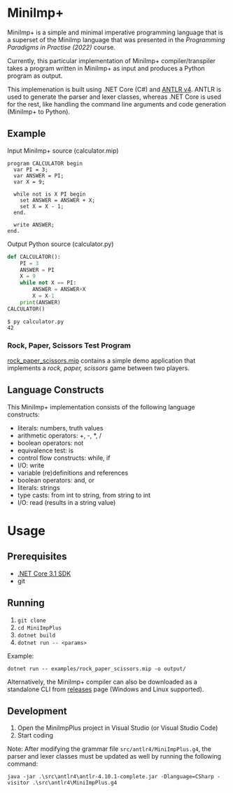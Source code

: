 ﻿# MiniImp+

MiniImp+ is a simple and minimal imperative programming language that is a superset of the MiniImp language that was presented in the _Programming Paradigms in Practise (2022)_ course.

Currently, this particular implementation of MiniImp+ compiler/transpiler takes a program written in MiniImp+ as input and produces a Python program as output.

This implemenation is built using .NET Core (C#) and [ANTLR v4](https://github.com/antlr/antlr4). ANTLR is used to generate the parser and lexer classes, whereas .NET Core is used for the rest, like handling the command line arguments and code generation (MiniImp+ to Python).

## Example

Input MiniImp+ source (calculator.mip)

```
program CALCULATOR begin
  var PI = 3;
  var ANSWER = PI;
  var X = 9;

  while not is X PI begin
    set ANSWER = ANSWER + X;
    set X = X - 1;
  end.

  write ANSWER;
end.
```

Output Python source (calculator.py)

```Python
def CALCULATOR():
    PI = 3
    ANSWER = PI
    X = 9
    while not X == PI:
        ANSWER = ANSWER+X
        X = X-1
    print(ANSWER)
CALCULATOR()
```

```
$ py calculator.py
42
```

### Rock, Paper, Scissors Test Program

[rock_paper_scissors.mip](examples/rock_paper_scissors.mip) contains a simple demo application that implements a _rock, paper, scissors_ game between two players.

## Language Constructs

This MiniImp+ implementation consists of the following language constructs:

-   literals: numbers, truth values
-   arithmetic operators: +, -, \*, /
-   boolean operators: not
-   equivalence test: is
-   control flow constructs: while, if
-   I/O: write
-   variable (re)definitions and references
-   boolean operators: and, or
-   literals: strings
-   type casts: from int to string, from string to int
-   I/O: read (results in a string value)

# Usage

## Prerequisites

-   [.NET Core 3.1 SDK](https://dotnet.microsoft.com/en-us/download/dotnet/3.1)
-   git

## Running

1. `git clone`
2. `cd MiniImpPlus`
3. `dotnet build`
4. `dotnet run -- <params>`

Example:

`dotnet run -- examples/rock_paper_scissors.mip -o output/`

Alternatively, the MiniImp+ compiler can also be downloaded as a standalone CLI from [releases](https://github.com/mabenj/MiniImpPlus/releases) page (Windows and Linux supported).

## Development

1. Open the MiniImpPlus project in Visual Studio (or Visual Studio Code)
2. Start coding

Note: After modifying the grammar file `src/antlr4/MiniImpPlus.g4`, the parser and lexer classes must be updated as well by running the following command:

`java -jar .\src\antlr4\antlr-4.10.1-complete.jar -Dlanguage=CSharp -visitor .\src\antlr4\MiniImpPlus.g4`
